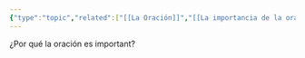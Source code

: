 ```yaml
---
{"type":"topic","related":["[[La Oración]]","[[La importancia de la oración en la predicación (Calvino en Efe 1.15)]]"],"date":"2024-01-12","dg-publish":true,"permalink":"/biblioteca/temas-biblicos/la-importancia-de-la-oracion/","dgPassFrontmatter":true}
---
```


¿Por qué la oración es important?
